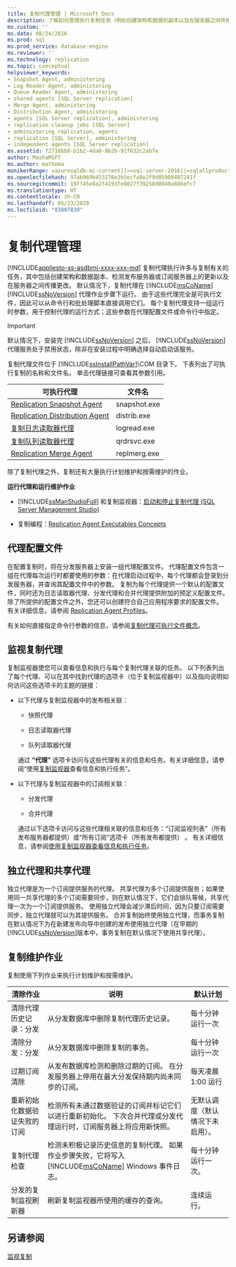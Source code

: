 ```yaml
---
title: 复制代理管理 | Microsoft Docs
description: 了解如何管理执行复制任务（例如创建架构和数据的副本以及在服务器之间传播更改）的复制代理。
ms.custom: ''
ms.date: 08/24/2016
ms.prod: sql
ms.prod_service: database-engine
ms.reviewer: ''
ms.technology: replication
ms.topic: conceptual
helpviewer_keywords:
- Snapshot Agent, administering
- Log Reader Agent, administering
- Queue Reader Agent, administering
- shared agents [SQL Server replication]
- Merge Agent, administering
- Distribution Agent, administering
- agents [SQL Server replication], administering
- replication cleanup jobs [SQL Server]
- administering replication, agents
- replication [SQL Server], administering
- independent agents [SQL Server replication]
ms.assetid: f27186b8-b1b2-4da0-8b2b-91f632c2ab7e
author: MashaMSFT
ms.author: mathoma
monikerRange: =azuresqldb-mi-current||>=sql-server-2016||=sqlallproducts-allversions
ms.openlocfilehash: 97ab969b453176e3b5ecfa8e2f9d85908407241f
ms.sourcegitcommit: 19ff45e8a2f4193fe8827f39258d8040a88befc7
ms.translationtype: HT
ms.contentlocale: zh-CN
ms.lasthandoff: 05/23/2020
ms.locfileid: "83807830"
---
```

# <a name="replication-agent-administration"></a>复制代理管理
[!INCLUDE[appliesto-ss-asdbmi-xxxx-xxx-md](../../../includes/appliesto-ss-asdbmi-xxxx-xxx-md.md)]
  复制代理执行许多与复制有关的任务，其中包括创建架构和数据副本、检测发布服务器或订阅服务器上的更新以及在服务器之间传播更改。 默认情况下，复制代理在 [!INCLUDE[msCoName](../../../includes/msconame-md.md)] [!INCLUDE[ssNoVersion](../../../includes/ssnoversion-md.md)] 代理作业步骤下运行。 由于这些代理完全是可执行文件，因此可以从命令行和批处理脚本直接调用它们。 每个复制代理支持一组运行时参数，用于控制代理的运行方式；这些参数在代理配置文件或命令行中指定。  
  
> [!IMPORTANT]  
>  默认情况下，安装完 [!INCLUDE[ssNoVersion](../../../includes/ssnoversion-md.md)] 之后， [!INCLUDE[ssNoVersion](../../../includes/ssnoversion-md.md)] 代理服务处于禁用状态，除非在安装过程中明确选择自动启动该服务。  
  
 复制代理文件位于 [!INCLUDE[ssInstallPathVar](../../../includes/ssinstallpathvar-md.md)]\COM 目录下。 下表列出了可执行复制的名称和文件名。 单击代理链接可查看其参数引用。  
  
|可执行代理|文件名|  
|----------------------|---------------|  
|[Replication Snapshot Agent](../../../relational-databases/replication/agents/replication-snapshot-agent.md)|snapshot.exe|  
|[Replication Distribution Agent](../../../relational-databases/replication/agents/replication-distribution-agent.md)|distrib.exe|  
|[复制日志读取器代理](../../../relational-databases/replication/agents/replication-log-reader-agent.md)|logread.exe|  
|[复制队列读取器代理](../../../relational-databases/replication/agents/replication-queue-reader-agent.md)|qrdrsvc.exe|  
|[Replication Merge Agent](../../../relational-databases/replication/agents/replication-merge-agent.md)|replmerg.exe|  
  
 除了复制代理之外，复制还有大量执行计划维护和按需维护的作业。  
  
 **运行代理和运行维护作业**  
  
-   [!INCLUDE[ssManStudioFull](../../../includes/ssmanstudiofull-md.md)] 和复制监视器：[启动和停止复制代理 (SQL Server Management Studio)](../../../relational-databases/replication/agents/start-and-stop-a-replication-agent-sql-server-management-studio.md)  
  
-   复制编程：[Replication Agent Executables Concepts](../../../relational-databases/replication/concepts/replication-agent-executables-concepts.md)  
  
## <a name="agent-profiles"></a>代理配置文件  
 在配置复制时，将在分发服务器上安装一组代理配置文件。 代理配置文件包含一组在代理每次运行时都要使用的参数：在代理启动过程中，每个代理都会登录到分发服务器，并查询其配置文件中的参数。 复制为每个代理提供一个默认的配置文件，同时还为日志读取器代理、分发代理和合并代理提供附加的预定义配置文件。 除了所提供的配置文件之外，您还可以创建符合自己应用程序要求的配置文件。 有关详细信息，请参阅 [Replication Agent Profiles](../../../relational-databases/replication/agents/replication-agent-profiles.md)。  
  
 有关如何直接指定命令行参数的信息，请参阅[复制代理可执行文件概念](../../../relational-databases/replication/concepts/replication-agent-executables-concepts.md)。  
  
## <a name="monitoring-replication-agents"></a>监视复制代理  
 复制监视器使您可以查看信息和执行与每个复制代理关联的任务。 以下列表列出了每个代理、可以在其中找到代理的选项卡（位于复制监视器中）以及指向说明如何访问这些选项卡的主题的链接：  
  
-   以下代理与复制监视器中的发布相关联：  
  
    -   快照代理  
  
    -   日志读取器代理  
  
    -   队列读取器代理  
  
     通过 **“代理”** 选项卡访问与这些代理有关的信息和任务。有关详细信息，请参阅“使用[复制监视器](../../../relational-databases/replication/monitor/view-information-and-perform-tasks-replication-monitor.md)查看信息和执行任务”。  
  
-   以下代理与复制监视器中的订阅相关联：  
  
    -   分发代理  
  
    -   合并代理  
  
     通过以下选项卡访问与这些代理相关联的信息和任务：“订阅监视列表”（所有发布服务器都提供）或“所有订阅”选项卡（所有发布都提供） 。 有关详细信息，请参阅[使用复制监视器查看信息和执行任务](../../../relational-databases/replication/monitor/view-information-and-perform-tasks-replication-monitor.md)。  
  
## <a name="independent-and-shared-agents"></a>独立代理和共享代理  
 独立代理是为一个订阅提供服务的代理。 共享代理为多个订阅提供服务；如果使用同一共享代理的多个订阅需要同步，则在默认情况下，它们会排队等候，共享代理一次为一个订阅提供服务。 使用独立代理会减少滞后时间，因为只要订阅需要同步，独立代理就可以为其提供服务。 合并复制始终使用独立代理，而事务复制在默认情况下为在新建发布向导中创建的发布使用独立代理（在早期的 [!INCLUDE[ssNoVersion](../../../includes/ssnoversion-md.md)]版本中，事务复制在默认情况下使用共享代理）。  
  
## <a name="replication-maintenance-jobs"></a>复制维护作业  
 复制使用下列作业来执行计划维护和按需维护。  
  
|清除作业|说明|默认计划|  
|------------------|-----------------|----------------------|  
|清除代理历史记录：分发|从分发数据库中删除复制代理历史记录。|每十分钟运行一次|  
|清除分发：分发|从分发数据库中删除复制的事务。 |每十分钟运行一次|  
|过期订阅清除|从发布数据库检测和删除过期的订阅。 在分发服务器上停用在最大分发保持期内尚未同步的订阅。|每天凌晨 1:00 运行| 
|重新初始化数据验证失败的订阅|检测所有未通过数据验证的订阅并标记它们以进行重新初始化。 下次合并代理或分发代理运行时，订阅服务器上将应用新快照。|无默认调度（默认情况下未启用）。|  
|复制代理检查|检测未积极记录历史信息的复制代理。 如果作业步骤失败，它将写入 [!INCLUDE[msCoName](../../../includes/msconame-md.md)] Windows 事件日志。|每十分钟运行一次。|  
|分发的复制监视刷新器|刷新复制监视器所使用的缓存的查询。|连续运行。|  
  
## <a name="see-also"></a>另请参阅  
 [监视复制](../../../relational-databases/replication/monitor/monitoring-replication.md)  
  
  
